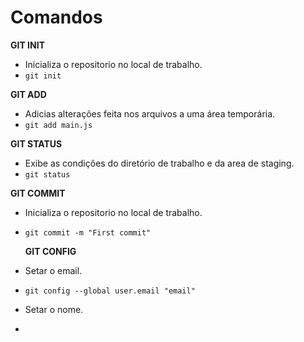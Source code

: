 # Comandos
**GIT INIT**
- Inicializa o repositorio no local de trabalho.
- `git init`

**GIT ADD**
- Adicias alterações feita nos arquivos a uma área temporária.
- `git add main.js`

**GIT STATUS**
- Exibe as condições do diretório de trabalho e da area de staging.
- `git status`

**GIT COMMIT**
- Inicializa o repositorio no local de trabalho.
- `git commit -m "First commit"`

  **GIT CONFIG**
- Setar o email.
- `git config --global user.email "email"`
- Setar o nome.
- 
